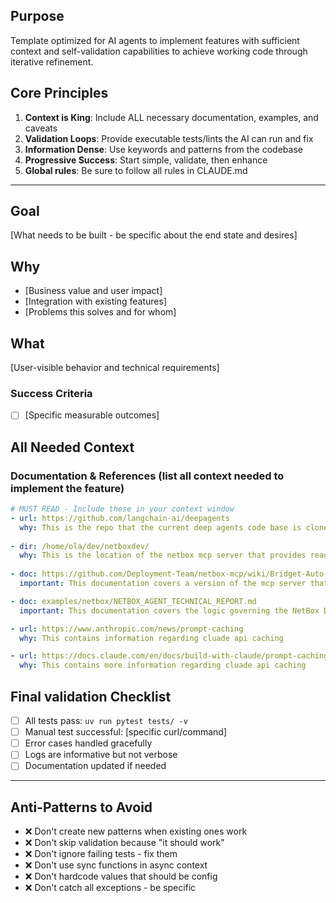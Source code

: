 ## Purpose
Template optimized for AI agents to implement features with sufficient context and self-validation capabilities to achieve working code through iterative refinement.

## Core Principles
1. **Context is King**: Include ALL necessary documentation, examples, and caveats
2. **Validation Loops**: Provide executable tests/lints the AI can run and fix
3. **Information Dense**: Use keywords and patterns from the codebase
4. **Progressive Success**: Start simple, validate, then enhance
5. **Global rules**: Be sure to follow all rules in CLAUDE.md

---

## Goal
[What needs to be built - be specific about the end state and desires]

## Why
- [Business value and user impact]
- [Integration with existing features]
- [Problems this solves and for whom]

## What
[User-visible behavior and technical requirements]

### Success Criteria
- [ ] [Specific measurable outcomes]

## All Needed Context

### Documentation & References (list all context needed to implement the feature)
```yaml
# MUST READ - Include these in your context window
- url: https://github.com/langchain-ai/deepagents
  why: This is the repo that the current deep agents code base is cloned from
  
- dir: /home/ola/dev/netboxdev/
  why: This is the location of the netbox mcp server that provides readonly mcp tools to the deep agents application.
  
- doc: https://github.com/Deployment-Team/netbox-mcp/wiki/Bridget-Auto-Context 
  important: This documentation covers a version of the mcp server that covers CRUD tools. The version of this netbox mcp server ONLY handles read only tools.

- doc: examples/netbox/NETBOX_AGENT_TECHNICAL_REPORT.md
  important: This documentation covers the logic governing the NetBox Dynamic Agent Architecture and Operation

- url: https://www.anthropic.com/news/prompt-caching
  why: This contains information regarding cluade api caching

- url: https://docs.claude.com/en/docs/build-with-claude/prompt-caching
  why: This contains more information regarding cluade api caching

```

## Final validation Checklist
- [ ] All tests pass: `uv run pytest tests/ -v`
- [ ] Manual test successful: [specific curl/command]
- [ ] Error cases handled gracefully
- [ ] Logs are informative but not verbose
- [ ] Documentation updated if needed

---

## Anti-Patterns to Avoid
- ❌ Don't create new patterns when existing ones work
- ❌ Don't skip validation because "it should work"  
- ❌ Don't ignore failing tests - fix them
- ❌ Don't use sync functions in async context
- ❌ Don't hardcode values that should be config
- ❌ Don't catch all exceptions - be specific